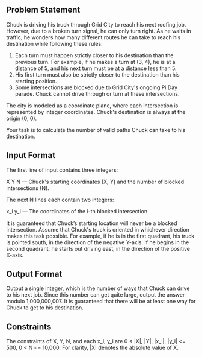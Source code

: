 ## Problem Statement

Chuck is driving his truck through Grid City to reach his next roofing job. However, due to a broken turn signal, he can only turn right. As he waits in traffic, he wonders how many different routes he can take to reach his destination while following these rules:

1. Each turn must happen strictly closer to his destination than the previous turn. For example, if he makes a turn at (3, 4), he is at a distance of 5, and his next turn must be at a distance less than 5.
2. His first turn must also be strictly closer to the destination than his starting position.
3. Some intersections are blocked due to Grid City's ongoing Pi Day parade. Chuck cannot drive through or turn at these intersections.

The city is modeled as a coordinate plane, where each intersection is represented by integer coordinates. Chuck's destination is always at the origin (0, 0).

Your task is to calculate the number of valid paths Chuck can take to his destination.


## Input Format

The first line of input contains three integers:

X Y N — Chuck's starting coordinates (X, Y) and the number of blocked intersections (N).

The next N lines each contain two integers:

x_i y_i — The coordinates of the i-th blocked intersection.

It is guaranteed that Chuck’s starting location will never be a blocked intersection. Assume that Chuck's truck is oriented in whichever direction makes this task possible. For example, if he is in the first quadrant, his truck is pointed south, in the direction of the negative Y-axis. If he begins in the second quadrant, he starts out driving east, in the direction of the positive X-axis.

## Output Format

Output a single integer, which is the number of ways that Chuck can drive to his next job. Since this number can get quite large, output the answer modulo 1,000,000,007. It is guaranteed that there will be at least one way for Chuck to get to his destination.

## Constraints

The constraints of X, Y, N, and each x_i, y_i are 0 < |X|, |Y|, |x_i|, |y_i| <= 500, 0 < N <= 10,000. For clarity, |X| denotes the absolute value of X.
